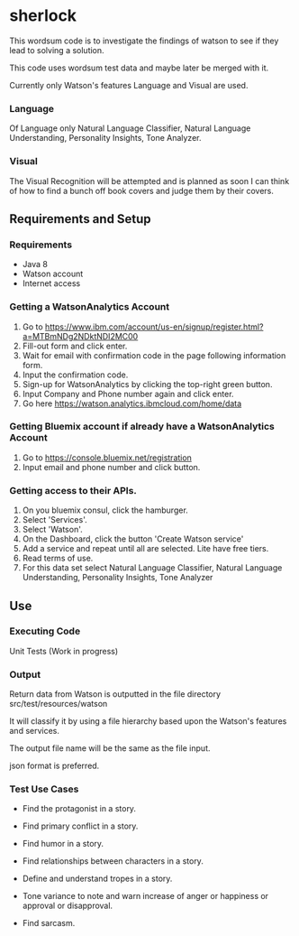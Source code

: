 # sherlock

This wordsum code is to investigate the findings of watson to see if they lead to solving a solution.

This code uses wordsum test data and maybe later be merged with it.

Currently only Watson's features Language and Visual are used.

### Language

Of Language only Natural Language Classifier, Natural Language Understanding, Personality Insights, Tone Analyzer.

### Visual

The Visual Recognition will be attempted and is planned as soon I can think of how to find a bunch off book covers and
judge them by their covers.


## Requirements and Setup

### Requirements

- Java 8
- Watson account
- Internet access

### Getting a WatsonAnalytics Account

1. Go to https://www.ibm.com/account/us-en/signup/register.html?a=MTBmNDg2NDktNDI2MC00
2. Fill-out form and click enter.
3. Wait for email with confirmation code in the page following information form.
4. Input the confirmation code.
5. Sign-up for WatsonAnalytics by clicking the top-right green button.
6. Input Company and Phone number again and click enter.
7. Go here https://watson.analytics.ibmcloud.com/home/data

### Getting Bluemix account if already have a WatsonAnalytics Account

1. Go to https://console.bluemix.net/registration
2. Input email and phone number and click button.

### Getting access to their APIs.

1. On you bluemix consul, click the hamburger.
2. Select 'Services'.
3. Select 'Watson'.
4. On the Dashboard, click the button 'Create Watson service'
5. Add a service and repeat until all are selected. Lite have free tiers.
6. Read terms of use.
7. For this data set select Natural Language Classifier, Natural Language Understanding, Personality Insights, Tone Analyzer

## Use

### Executing Code

Unit Tests (Work in progress)


### Output

Return data from Watson is outputted in the file directory src/test/resources/watson

It will classify it by using a file hierarchy based upon the Watson's features and services.

The output file name will be the same as the file input.

json format is preferred.


### Test Use Cases

- Find the protagonist in a story.

- Find primary conflict in a story.

- Find humor in a story.

- Find relationships between characters in a story.

- Define and understand tropes in a story.

- Tone variance to note and warn increase of anger or happiness or approval or disapproval.

- Find sarcasm.

